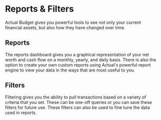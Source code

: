 # Reports & Filters

Actual Budget gives you powerful tools to see not only your current financial assets, but also how they have changed over time.

## Reports

The reports dashboard gives you a graphical representation of your net worth and cash flow on a monthly, yearly, and daily basis. There is also the option to create your own custom reports using Actual's powerful report engine to view your data in the ways that are most useful to you.

## Filters

Filtering gives you the ability to pull transactions based on a variety of criteria that you set. These can be one-off queries or you can save these filters for future use.  These filters can also be used to fine tune the data used in reports.
